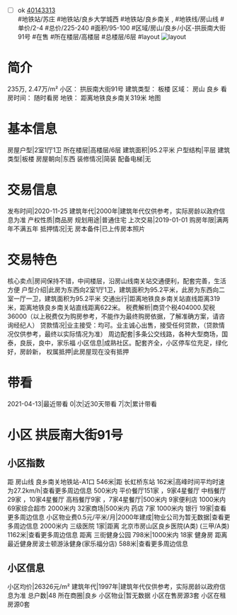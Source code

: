 - [ ] ok [40143313](https://bj.5i5j.com/ershoufang/40143313.html)  
 #地铁站/苏庄 #地铁站/良乡大学城西 #地铁站/良乡南关 ,  #地铁线/房山线
#单价/2-4 #总价/225-240 #面积/95-100   #区域/房山/良乡/小区-拱辰南大街91号 #在售 #所在楼层/高楼层 #总楼层/6层 #layout 
![layout](http://image16.5i5j.com/erp/house/4014/40143313/huxing/lamjjcbib3ddc6e5.jpg_P5.jpg) 
# 简介 
 235万,  2.47万/m² 
小区： 拱辰南大街91号
建筑类型： 板楼
区域： 房山 良乡
看房时间： 随时看房
地铁： 距离地铁良乡南关319米 地图
# 基本信息 
 房屋户型|2室1厅1卫
所在楼层|高楼层/6层
建筑面积|95.2平米
户型结构|平层
建筑类型|板楼
房屋朝向|东西
装修情况|简装
配备电梯|无
# 交易信息 
 发布时间|2020-11-25
建筑年代|2000年|建筑年代仅供参考，实际房龄以政府信息为准
产权性质|商品房
规划用途|普通住宅
上次交易|2019-01-01
购房年限|满两年不满五年
抵押情况|无
房本备件|已上传房本照片
# 交易特色 
 核心卖点|房间保持不错，中间楼层，沿房山线南关站交通便利，配套完善，生活方便
户型介绍|此房为东西向2室1厅1卫，建筑面积为95.2平米，此房为东西向二室一厅一卫，建筑面积为95.2平米
交通出行|距离地铁良乡南关站直线距离319米，距离地铁良乡南关站直线距离622米。
税费解析|商贷个税404000.契税36000（以上税费仅为购房参考，不能作为最终购房依据，了解准确方案，请咨询经纪人）
贷款情况|业主接受：均可。业主诚心出售，接受任何贷款，（贷款情况仅供参考，最终以实际情况为准）
周边配套|多条公交线路，各种大型商场，国泰，良辰，良中，家乐福
小区信息|成熟社区。配套齐全，小区停车位充足，绿化好，房龄新，
权属抵押|此房屋现在没有抵押
# 带看 
 2021-04-13|最近带看	 0|次|近30天带看	 7|次|累计带看
# 小区 拱辰南大街91号
## 小区指数 
 距 房山线 良乡南关地铁站-A1口 546米|距 长虹桥东站 162米|高峰时间平均时速为27.2km/h|查看更多周边信息
500米内 平价餐厅151家 ，9家4星餐厅
中档餐厅29家 ，10家4星餐厅
高档餐厅9家 ，7家4星餐厅|500米内 9家便利店
1000米内 69家综合超市
2000米内 32家商场|500米内 药店 7家
1000米内 银行 19家|查看更多周边信息
小区物业费0.5元/平米/月|2000年建成|物业公司为暂无数据|查看更多周边信息
2000米内 三级医院 1家|距离 北京市房山区良乡医院(A类) (三甲/A类) 1162米|查看更多周边信息
距离 三街健身公园 798米|1000米内 18家 健身房
距离最近健身房波士顿游泳健身(家乐福分店) 588米|查看更多周边信息
## 小区信息 
 小区均价|26326元/m²
建筑年代|1997年|建筑年代仅供参考，实际房龄以政府信息为准
总户数|48
所在商圈|良乡
小区物业|暂无数据
小区在售房源3套
小区在租房源0套
